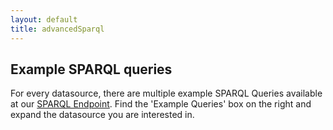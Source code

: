 ```yaml
---
layout: default
title: advancedSparql
---
```

## Example SPARQL queries
For every datasource, there are multiple example SPARQL Queries available at our [SPARQL Endpoint](/rdf/services/sparql). Find the 'Example Queries' box on the right and expand the datasource you are interested in.


<!---
This page should demonstrate some more advanced SPARQL queries including an explanation how they work - this should demonstrate in general what kind of questions the RDF platform can help you to answer.  

##### How are the protein targets of the gleevec drug differentially expressed, which pathways are they involved in?
>PREFIX rdf: &#60;http://www.w3.org/1999/02/22-rdf-syntax-ns#> <br>
>PREFIX cco: &#60;http://rdf.ebi.ac.uk/terms/chembl#> <br>
>PREFIX chembl_molecule: &#60;http://rdf.ebi.ac.uk/resource/chembl/molecule/> <br>
>PREFIX biopax3:&#60;http://www.biopax.org/release/biopax-level3.owl#> <br>
>PREFIX atlasterms: &#60;http://rdf.ebi.ac.uk/terms/atlas/> <br>
>PREFIX sio: &#60;http://semanticscience.org/resource/> <br>
>PREFIX dcterms: &#60;http://purl.org/dc/terms/> <br>
>PREFIX rdfs: &#60;http://www.w3.org/2000/01/rdf-schema#> <br>
>
>SELECT distinct ?dbXref (str(?pathwayname) as ?pathname) ?factorLabel <br>
>WHERE { <br>
>
>  # query chembl for gleevec (CHEMBL941) protein targets <br>
>  ?act a cco:Activity; <br>
>    cco:hasMolecule chembl_molecule:CHEMBL941 ;  <br>
>    cco:hasAssay ?assay . <br>
>  ?assay cco:hasTarget ?target . <br>
>  ?target cco:hasTargetComponent ?targetcmpt . <br>
>  ?targetcmpt cco:targetCmptXref ?dbXref . <br>
>  ?targetcmpt cco:taxonomy  . <br>
>  ?dbXref a cco:UniprotRef <br>
>
>  # query for pathways by those protein targets <br>
>  SERVICE &#60;http://www.ebi.ac.uk/rdf/services/reactome/sparql> { <br>
>    ?protein rdf:type biopax3:Protein . <br>
>    ?protein biopax3:memberPhysicalEntity <br>
>      [biopax3:entityReference ?dbXref] . <br>
>    ?pathway biopax3:displayName ?pathwayname . <br>
>    ?pathway biopax3:pathwayComponent ?reaction . <br>
>    ?reaction ?rel ?protein . <br>
>  } <br>
>
>  # get Atlas experiment plus experimental factor where protein is expressed <br>
>  SERVICE &#60;http://www.ebi.ac.uk/rdf/services/atlas/sparql> { <br>
>    ?probe atlasterms:dbXref ?dbXref . <br>
>    ?value atlasterms:isMeasurementOf ?probe . <br>
>    ?value atlasterms:hasFactorValue ?factor . <br>
>    ?value rdfs:label ?factorLabel . <br>
>  } <br>
>} <br>


#### Which genes are differentially expressed in asthma, which pathways are they involved in and which compounds target them?

> PREFIX rdf: <http://www.w3.org/1999/02/22-rdf-syntax-ns#> <br>
> PREFIX rdfs: <http://www.w3.org/2000/01/rdf-schema#> <br>
> PREFIX owl: <http://www.w3.org/2002/07/owl#> <br>
> PREFIX dcterms: <http://purl.org/dc/terms/> <br>
> PREFIX obo: <http://purl.obolibrary.org/obo/> <br>
> PREFIX sio: <http://semanticscience.org/resource/> <br>
> PREFIX efo: <http://www.ebi.ac.uk/efo/> <br>
> PREFIX atlas: <http://rdf.ebi.ac.uk/resource/atlas/> <br>
> PREFIX atlasterms: <http://rdf.ebi.ac.uk/terms/atlas/> <br>
> PREFIX biopax3:<http://www.biopax.org/release/biopax-level3.owl#> <br>
> PREFIX cco: <http://rdf.ebi.ac.uk/terms/chembl#> <br>

>SELECT distinct ?dbXrefProt ?pathwayname ?moleculeLabel ?expressionValue ?propertyValue <br>
>WHERE { <br>
>  #Get differentially expressed genes (and proteins) where factor is asthma <br>
>  ?value atlasterms:pValue ?pvalue . <br>
>  ?value atlasterms:hasFactorValue ?factor . <br>
>  ?value rdfs:label ?expressionValue . <br>
>  ?value atlasterms:isMeasurementOf ?probe . <br>
>  ?probe atlasterms:dbXref ?dbXrefProt . <br>
>  ?dbXrefProt a atlasterms:UniprotDatabaseReference . <br>
>  ?factor atlasterms:propertyType ?propertyType . <br>
v  ?factor atlasterms:propertyValue ?propertyValue . <br>
>  ?factor rdf:type efo:EFO_0000270 . <br>
>
>  #Compounds target them <br>
>  SERVICE <http://www.ebi.ac.uk/rdf/services/chembl/sparql> { <br>
>    ?act a cco:Activity ; <br>
>    cco:hasMolecule ?molecule ; <br>
>    cco:hasAssay ?assay . <br>
>    ?molecule rdfs:label ?moleculeLabel . <br>
>    ?assay cco:hasTarget ?target . <br>
>    ?target cco:hasTargetComponent ?targetcmpt . <br>
>    ?targetcmpt cco:targetCmptXref ?dbXrefProt . <br>
>    ?targetcmpt cco:taxonomy <http://identifiers.org/taxonomy/9606> . <br>
>    ?dbXrefProt a cco:UniprotRef . <br>
>  }<br>
>  SERVICE <http://www.ebi.ac.uk/rdf/services/reactome/sparql> { <br>
>    ?protein rdf:type biopax3:Protein . <br>
>    ?protein biopax3:memberPhysicalEntity [biopax3:entityReference ?dbXrefProt] . <br>
>    ?pathway biopax3:displayName ?pathwayname . <br>
>    ?pathway biopax3:pathwayComponent ?reaction . <br>
>    ?reaction ?rel ?protein <br>
>  } <br>
>}


#### Which expression analysis experiments involved treatment of a cell line with a compound?
>PREFIX rdf: <http://www.w3.org/1999/02/22-rdf-syntax-ns#> <br>
>PREFIX rdfs: <http://www.w3.org/2000/01/rdf-schema#> <br>
>PREFIX owl: <http://www.w3.org/2002/07/owl#> <br>
>PREFIX dcterms: <http://purl.org/dc/terms/> <br>
>PREFIX obo: <http://purl.obolibrary.org/obo/> <br>
>PREFIX sio: <http://semanticscience.org/resource/> <br>
>PREFIX efo: <http://www.ebi.ac.uk/efo/> <br>
>PREFIX atlas: <http://rdf.ebi.ac.uk/resource/atlas/> <br>
>PREFIX atlasterms: <http://rdf.ebi.ac.uk/terms/atlas/> <br>
>PREFIX xsd: <http://www.w3.org/2001/XMLSchema#> <br>
>
>SELECT distinct ?experiment ?sample ?compound ?chebi <br>
>WHERE { <br>
> ?value a atlasterms:IncreasedDifferentialExpressionRatio . <br>
> ?value atlasterms:hasFactorValue ?factor . <br>
> ?factor atlasterms:propertyType ?propertyType . <br>
> ?factor atlasterms:propertyValue ?compound . <br>
> ?factor a ?chebi . <br>
> filter (str(?chebi) != "http://www.w3.org/2002/07/owl#NamedIndividual") <br>
> filter regex (?propertyType, "compound", "i") <br>
> filter (?compound != "none"^^xsd:string) <br>

> ?analysis atlasterms:hasExpressionValue ?value . <br>
> ?experiment atlasterms:hasAnalysis ?analysis . <br>
> ?experiment atlasterms:hasAssay [atlasterms:hasSample ?sid] . <br>
> ?sid atlasterms:hasSampleCharacteristic [atlasterms:propertyValue ?compound] . <br>
> ?sid atlasterms:hasSampleCharacteristic [atlasterms:propertyType ?samplePropertyType ; atlasterms:propertyValue ?sample] <br>
> filter regex (?samplePropertyType, "cell line", "i") <br>
>}


#### Find the proteins whose genes are very over expressed (fold change > 10) where a cell line has been treated with a compound.
>PREFIX rdf: <http://www.w3.org/1999/02/22-rdf-syntax-ns#> <br>
>PREFIX rdfs: <http://www.w3.org/2000/01/rdf-schema#> <br>
>PREFIX owl: <http://www.w3.org/2002/07/owl#> <br>
>PREFIX dcterms: <http://purl.org/dc/terms/> <br>
>PREFIX obo: <http://purl.obolibrary.org/obo/> <br>
>PREFIX sio: <http://semanticscience.org/resource/> <br>
>PREFIX efo: <http://www.ebi.ac.uk/efo/> <br>
>PREFIX atlas: <http://rdf.ebi.ac.uk/resource/atlas/> <br>
>PREFIX atlasterms: <http://rdf.ebi.ac.uk/terms/atlas/> <br>
>PREFIX xsd: <http://www.w3.org/2001/XMLSchema#> <br>
>
>SELECT distinct ?protein ?pvalue ?sample ?compound ?chebi <br>
>WHERE { <br>
> ?value a atlasterms:IncreasedDifferentialExpressionRatio . <br>
> ?value atlasterms:pValue ?pvalue . <br>
> ?value atlasterms:tStatistic ?tstat . <br>
> ?value atlasterms:hasFactorValue ?factor . <br>
> ?value atlasterms:isMeasurementOf ?probe . <br>
> ?probe atlasterms:dbXref ?protein . <br>
> ?factor atlasterms:propertyType ?propertyType . <br>
> ?factor atlasterms:propertyValue ?compound . <br>
> ?factor a ?chebi . <br>
> filter (str(?chebi) != "http://www.w3.org/2002/07/owl#NamedIndividual") <br>
> filter regex (?propertyType, "compound", "i") <br>
> filter regex (?protein, "uniprot") <br>
> filter (?compound != "none"^^xsd:string) <br>
> filter (?tstat > 10) <br>
> ?analysis atlasterms:hasExpressionValue ?value . <br>
> ?exp atlasterms:hasAnalysis ?analysis . <br>
> ?exp atlasterms:hasAssay [atlasterms:hasSample ?sid] . <br>
> ?sid atlasterms:hasSampleCharacteristic [atlasterms:propertyValue ?propertyValue] . <br>
> ?sid atlasterms:hasSampleCharacteristic [atlasterms:propertyType ?samplePropertyType ; atlasterms:propertyValue ?sample] <br>
> filter regex (?samplePropertyType, "cell line", "i") <br>
>}
-->
